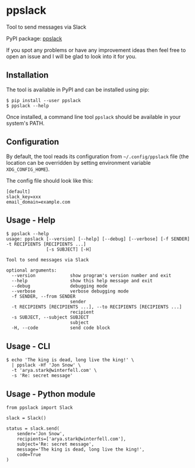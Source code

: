 # ppslack
Tool to send messages via Slack

PyPI package: [ppslack](https://pypi.org/project/ppslack/)

If you spot any problems or have any improvement ideas then feel free to open
an issue and I will be glad to look into it for you.

## Installation
The tool is available in PyPI and can be installed using pip:
```
$ pip install --user ppslack
$ ppslack --help
```

Once installed, a command line tool `ppslack` should be available in your
system's PATH.

## Configuration
By default, the tool reads its configuration from `~/.config/ppslack` file (the
location can be overridden by setting environment variable `XDG_CONFIG_HOME`).

The config file should look like this:
```
[default]
slack_key=xxx
email_domain=example.com
```

## Usage - Help
```
$ ppslack --help
usage: ppslack [--version] [--help] [--debug] [--verbose] [-f SENDER] -t RECIPIENTS [RECIPIENTS ...]
               [-s SUBJECT] [-H]

Tool to send messages via Slack

optional arguments:
  --version             show program's version number and exit
  --help                show this help message and exit
  --debug               debugging mode
  --verbose             verbose debugging mode
  -f SENDER, --from SENDER
                        sender
  -t RECIPIENTS [RECIPIENTS ...], --to RECIPIENTS [RECIPIENTS ...]
                        recipient
  -s SUBJECT, --subject SUBJECT
                        subject
  -H, --code            send code block
```

## Usage - CLI
```
$ echo 'The king is dead, long live the king!' \
  | ppslack -Hf 'Jon Snow' \
  -t 'arya.stark@winterfell.com' \
  -s 'Re: secret message'
```

## Usage - Python module
```
from ppslack import Slack

slack = Slack()

status = slack.send(
    sender='Jon Snow',
    recipients=['arya.stark@winterfell.com'],
    subject='Re: secret message',
    message='The king is dead, long live the king!',
    code=True
)
```
